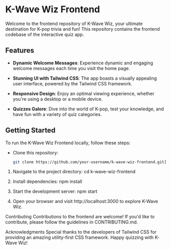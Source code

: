 # K-Wave Wiz Frontend

Welcome to the frontend repository of K-Wave Wiz, your ultimate destination for K-pop trivia and fun! This repository contains the frontend codebase of the interactive quiz app.

## Features

- **Dynamic Welcome Messages**: Experience dynamic and engaging welcome messages each time you visit the home page.

- **Stunning UI with Tailwind CSS**: The app boasts a visually appealing user interface, powered by the Tailwind CSS framework.

- **Responsive Design**: Enjoy an optimal viewing experience, whether you're using a desktop or a mobile device.

- **Quizzes Galore**: Dive into the world of K-pop, test your knowledge, and have fun with a variety of quiz categories.

## Getting Started

To run the K-Wave Wiz Frontend locally, follow these steps:

- Clone this repository:
  ```bash
  git clone https://github.com/your-username/k-wave-wiz-frontend.git](https://github.com/zxtm89j1/k-wizz-fe.git
  ```

1. Navigate to the project directory:
   cd k-wave-wiz-frontend

2. Install dependencies:
   npm install

3. Start the development server:
   npm start

4. Open your browser and visit http://localhost:3000 to explore K-Wave Wiz.

Contributing
Contributions to the frontend are welcome! If you'd like to contribute, please follow the guidelines in CONTRIBUTING.md.

Acknowledgments
Special thanks to the developers of Tailwind CSS for providing an amazing utility-first CSS framework.
Happy quizzing with K-Wave Wiz!
